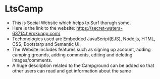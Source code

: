 # LtsCamp
- This is Social Website which helps to Surf thorugh some.
- Here is the link to the website: https://secret-waters-63714.herokuapp.com/
- Techonologies used are Embedded JavaScript(EJS), Node.js, HTML, CSS, Bootstarp and Semantic UI 
- The Website includes features such as signing up account, adding camping grounds, adding comments, editing and deleting images/comments.
- A huge description related to the Campground can be added so that other users can read and get information about the same
